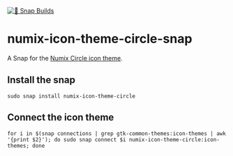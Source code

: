 [![🧪 Snap Builds](https://github.com/kz6fittycent/numix-icon-theme-circle-snap/actions/workflows/test-snap-can-build.yml/badge.svg)](https://github.com/kz6fittycent/numix-icon-theme-circle-snap/actions/workflows/test-snap-can-build.yml)

# numix-icon-theme-circle-snap
A Snap for the [Numix Circle icon theme](https://github.com/numixproject/numix-icon-theme-circle/).

## Install the snap

`sudo snap install numix-icon-theme-circle`

## Connect the icon theme 

```
for i in $(snap connections | grep gtk-common-themes:icon-themes | awk '{print $2}'); do sudo snap connect $i numix-icon-theme-circle:icon-themes; done
```
